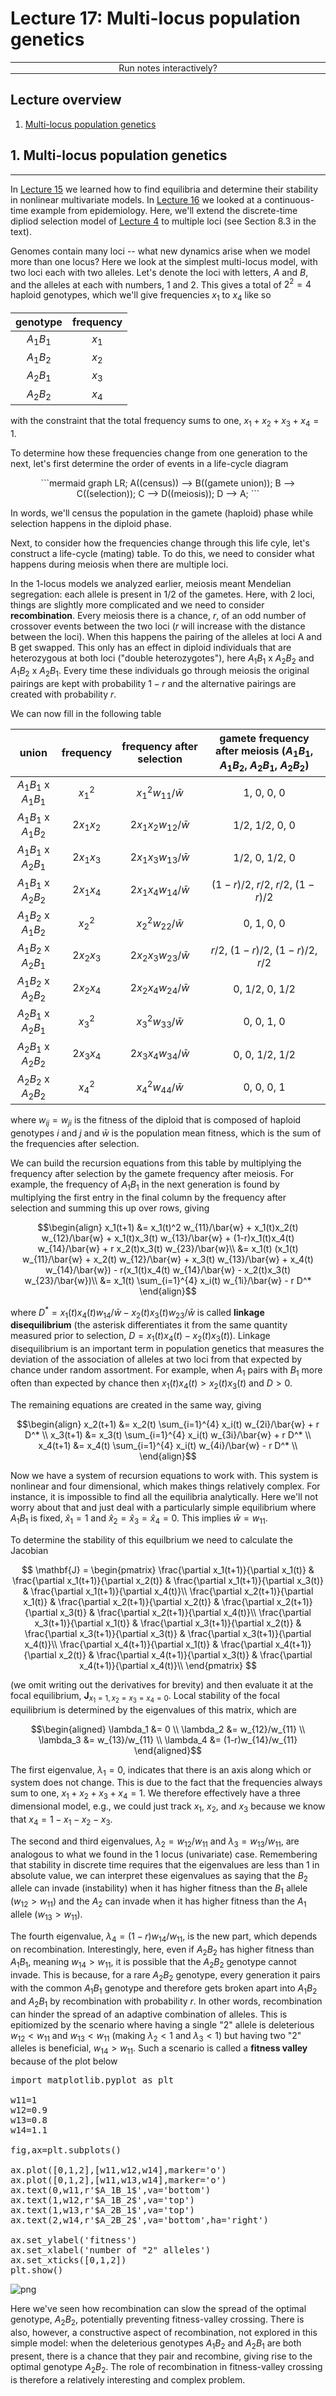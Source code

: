 <script type="text/x-thebe-config">
  {
      requestKernel: true,
      mountActivateWidget: true,
      mountStatusWidget: true,
      binderOptions: {
      repo: "mmosmond/executable-cells",
      ref: "main",
      binderUrl: "https://gke.mybinder.org",
      },
  }
</script>
<script src="https://unpkg.com/thebe@latest/lib/index.js"></script>

# Lecture 17: Multi-locus population genetics

<hr style="margin-bottom: 0em;">
<center>
<div class="inrow">
	Run notes interactively?
	<div style="float: left;" class="thebe-activate"></div>
	<div class="thebe-status"></div>
</div>
</center>
<hr style="margin-top: 0em;">

## Lecture overview

1. [Multi-locus population genetics](#section1)

<span id='section1'></span>
## 1. Multi-locus population genetics
<hr>

In [Lecture 15](lecture-15.md) we learned how to find equilibria and determine their stability in nonlinear multivariate models. In [Lecture 16](lecture-16.md) we looked at a continuous-time example from epidemiology. Here, we'll extend the discrete-time dipliod selection model of [Lecture 4](lecture-04.md) to multiple loci (see Section 8.3 in the text). 

Genomes contain many loci -- what new dynamics arise when we model more than one locus? Here we look at the simplest multi-locus model, with two loci each with two alleles. Let's denote the loci with letters, $A$ and $B$, and the alleles at each with numbers, $1$ and $2$. This gives a total of $2^2=4$ haploid genotypes, which we'll give frequencies $x_1$ to $x_4$ like so

| genotype | frequency |
| :------: | :-------: |
| $A_1B_1$ |   $x_1$   |
| $A_1B_2$ |   $x_2$   |
| $A_2B_1$ |   $x_3$   |
| $A_2B_2$ |   $x_4$   | 
    
with the constraint that the total frequency sums to one, $x_1+x_2+x_3+x_4 = 1$.

To determine how these frequencies change from one generation to the next, let's first determine the order of events in a life-cycle diagram

<center>
```mermaid
graph LR;
    A((census)) --> B((gamete union));
    B --> C((selection));
    C --> D((meiosis));    
    D --> A;
```   
</center>

In words, we'll census the population in the gamete (haploid) phase while selection happens in the diploid phase.

Next, to consider how the frequencies change through this life cyle, let's construct a life-cycle (mating) table. To do this, we need to consider what happens during meiosis when there are multiple loci. 

In the 1-locus models we analyzed earlier, meiosis meant Mendelian segregation: each allele is present in 1/2 of the gametes. Here, with 2 loci, things are slightly more complicated and we need to consider **recombination**. Every meiosis there is a chance, $r$, of an odd number of crossover events between the two loci ($r$ will increase with the distance between the loci). When this happens the pairing of the alleles at loci A and B get swapped. This only has an effect in diploid individuals that are heterozygous at both loci ("double heterozygotes"), here $A_1B_1$ x $A_2B_2$ and $A_1B_2$ x $A_2B_1$. Every time these individuals go through meiosis the original pairings are kept with probability $1-r$ and the alternative pairings are created with probability $r$. 

We can now fill in the following table

| union | frequency | frequency after selection | gamete frequency after meiosis ($A_1B_1$, $A_1B_2$, $A_2B_1$, $A_2B_2$) |
| :---: | :-------: | :-----------------------: | :----------------------------: |
| $A_1B_1$ x $A_1B_1$ | $x_1^2$ | $x_1^2 w_{11}/\bar{w}$ | 1, 0, 0, 0 | 
| $A_1B_1$ x $A_1B_2$ | $2x_1x_2$ | $2x_1x_2 w_{12}/\bar{w}$ | 1/2, 1/2, 0, 0 | 
| $A_1B_1$ x $A_2B_1$ | $2x_1x_3$ | $2x_1x_3 w_{13}/\bar{w}$ | 1/2, 0, 1/2, 0 | 
| $A_1B_1$ x $A_2B_2$ | $2x_1x_4$ | $2x_1x_4 w_{14}/\bar{w}$ | $(1-r)/2$, $r/2$, $r/2$, $(1-r)/2$ | 
| $A_1B_2$ x $A_1B_2$ | $x_2^2$ | $x_2^2 w_{22}/\bar{w}$ | 0, 1, 0, 0 | 
| $A_1B_2$ x $A_2B_1$ | $2x_2x_3$ | $2x_2x_3 w_{23}/\bar{w}$ | $r/2$, $(1-r)/2$, $(1-r)/2$, $r/2$ | 
| $A_1B_2$ x $A_2B_2$ | $2x_2x_4$ | $2x_2x_4 w_{24}/\bar{w}$ | 0, 1/2, 0, 1/2 | 
| $A_2B_1$ x $A_2B_1$ | $x_3^2$ | $x_3^2 w_{33}/\bar{w}$ | 0, 0, 1, 0 | 
| $A_2B_1$ x $A_2B_2$ | $2x_3x_4$ | $2x_3x_4 w_{34}/\bar{w}$ | 0, 0, 1/2, 1/2 | 
| $A_2B_2$ x $A_2B_2$ | $x_4^2$ | $x_4^2 w_{44}/\bar{w}$ | 0, 0, 0, 1 |

where $w_{ij}=w_{ji}$ is the fitness of the diploid that is composed of haploid genotypes $i$ and $j$ and $\bar{w}$ is the population mean fitness, which is the sum of the frequencies after selection.

We can build the recursion equations from this table by multiplying the frequency after selection by the gamete frequency after meiosis. For example, the frequency of $A_1B_1$ in the next generation is found by multiplying the first entry in the final column by the frequency after selection and summing this up over rows, giving

$$\begin{align}
x_1(t+1) 
&= x_1(t)^2 w_{11}/\bar{w} + x_1(t)x_2(t) w_{12}/\bar{w} + x_1(t)x_3(t) w_{13}/\bar{w} + (1-r)x_1(t)x_4(t) w_{14}/\bar{w} + r x_2(t)x_3(t) w_{23}/\bar{w}\\
&= x_1(t) (x_1(t) w_{11}/\bar{w} + x_2(t) w_{12}/\bar{w} + x_3(t) w_{13}/\bar{w} + x_4(t) w_{14}/\bar{w}) - r(x_1(t)x_4(t) w_{14}/\bar{w} - x_2(t)x_3(t) w_{23}/\bar{w})\\
&= x_1(t) \sum_{i=1}^{4} x_i(t) w_{1i}/\bar{w} - r D^*
\end{align}$$

where $D^*=x_1(t)x_4(t) w_{14}/\bar{w} - x_2(t)x_3(t) w_{23}/\bar{w}$ is called **linkage disequilibrium** (the asterisk differentiates it from the same quantity measured prior to selection, $D=x_1(t)x_4(t) - x_2(t)x_3(t)$). Linkage disequilibrium is an important term in population genetics that measures the deviation of the association of alleles at two loci from that expected by chance under random assortment. For example, when $A_1$ pairs with $B_1$ more often than expected by chance then $x_1(t)x_4(t) > x_2(t)x_3(t)$ and $D>0$. 

The remaining equations are created in the same way, giving

$$\begin{align}
x_2(t+1) &= x_2(t) \sum_{i=1}^{4} x_i(t) w_{2i}/\bar{w} + r D^* \\
x_3(t+1) &= x_3(t) \sum_{i=1}^{4} x_i(t) w_{3i}/\bar{w} + r D^* \\
x_4(t+1) &= x_4(t) \sum_{i=1}^{4} x_i(t) w_{4i}/\bar{w} - r D^* \\
\end{align}$$

Now we have a system of recursion equations to work with. This system is nonlinear and four dimensional, which makes things relatively complex. For instance, it is impossible to find all the equilibria analytically. Here we'll not worry about that and just deal with a particularly simple equilibrium where $A_1B_1$ is fixed, $\hat{x}_1=1$ and $\hat{x}_2=\hat{x}_3=\hat{x}_4=0$. This implies $\bar{w}=w_{11}$.

To determine the stability of this equilbrium we need to calculate the Jacobian

$$
\mathbf{J} = 
\begin{pmatrix}
\frac{\partial x_1(t+1)}{\partial x_1(t)} & \frac{\partial x_1(t+1)}{\partial x_2(t)} & \frac{\partial x_1(t+1)}{\partial x_3(t)} & \frac{\partial x_1(t+1)}{\partial x_4(t)}\\
\frac{\partial x_2(t+1)}{\partial x_1(t)} & \frac{\partial x_2(t+1)}{\partial x_2(t)} & \frac{\partial x_2(t+1)}{\partial x_3(t)} & \frac{\partial x_2(t+1)}{\partial x_4(t)}\\
\frac{\partial x_3(t+1)}{\partial x_1(t)} & \frac{\partial x_3(t+1)}{\partial x_2(t)} & \frac{\partial x_3(t+1)}{\partial x_3(t)} & \frac{\partial x_3(t+1)}{\partial x_4(t)}\\
\frac{\partial x_4(t+1)}{\partial x_1(t)} & \frac{\partial x_4(t+1)}{\partial x_2(t)} & \frac{\partial x_4(t+1)}{\partial x_3(t)} & \frac{\partial x_4(t+1)}{\partial x_4(t)}\\
\end{pmatrix}
$$

(we omit writing out the derivatives for brevity) and then evaluate it at the focal equilibrium, $\mathbf{J}_{x_1=1,x_2=x_3=x_4=0}$. Local stability of the focal equilibrium is determined by the eigenvalues of this matrix, which are

$$\begin{aligned}
\lambda_1 &= 0 \\
\lambda_2 &= w_{12}/w_{11} \\
\lambda_3 &= w_{13}/w_{11} \\
\lambda_4 &= (1-r)w_{14}/w_{11} 
\end{aligned}$$

The first eigenvalue, $\lambda_1 = 0$, indicates that there is an axis along which or system does not change. This is due to the fact that the frequencies always sum to one, $x_1+x_2+x_3+x_4=1$. We therefore effectively have a three dimensional model, e.g., we could just track $x_1$, $x_2$, and $x_3$ because we know that $x_4 = 1 - x_1-x_2-x_3$.

The second and third eigenvalues, $\lambda_2 = w_{12}/w_{11}$ and $\lambda_3 = w_{13}/w_{11}$, are analogous to what we found in the 1 locus (univariate) case. Remembering that stability in discrete time requires that the eigenvalues are less than 1 in absolute value, we can interpret these eigenvalues as saying that the $B_2$ allele can invade (instability) when it has higher fitness than the $B_1$ allele ($w_{12}>w_{11}$) and the $A_2$ can invade when it has higher fitness than the $A_1$ allele ($w_{13}>w_{11}$). 

The fourth eigenvalue, $\lambda_4 = (1-r)w_{14}/w_{11}$, is the new part, which depends on recombination. Interestingly, here, even if $A_2B_2$ has higher fitness than $A_1B_1$, meaning $w_{14}>w_{11}$, it is possible that the $A_2B_2$ genotype cannot invade. This is because, for a rare $A_2B_2$ genotype, every generation it pairs with the common $A_1B_1$ genotype and therefore gets broken apart into $A_1B_2$ and $A_2B_1$ by recombination with probability $r$. In other words, recombination can hinder the spread of an adaptive combination of alleles. This is epitiomized by the scenario where having a single "2" allele is deleterious $w_{12}<w_{11}$ and $w_{13}<w_{11}$ (making $\lambda_2<1$ and $\lambda_3<1$) but having two "2" alleles is beneficial, $w_{14}>w_{11}$. Such a scenario is called a **fitness valley** because of the plot below


<pre data-executable="true" data-language="python">
import matplotlib.pyplot as plt

w11=1
w12=0.9
w13=0.8
w14=1.1

fig,ax=plt.subplots()

ax.plot([0,1,2],[w11,w12,w14],marker='o')
ax.plot([0,1,2],[w11,w13,w14],marker='o')
ax.text(0,w11,r'$A_1B_1$',va='bottom')
ax.text(1,w12,r'$A_1B_2$',va='top')
ax.text(1,w13,r'$A_2B_1$',va='top')
ax.text(2,w14,r'$A_2B_2$',va='bottom',ha='right')

ax.set_ylabel('fitness')
ax.set_xlabel('number of "2" alleles')
ax.set_xticks([0,1,2])
plt.show()
</pre>


![png](lecture-17_files/lecture-17_2_0.png)


Here we've seen how recombination can slow the spread of the optimal genotype, $A_2B_2$, potentially preventing fitness-valley crossing. There is also, however, a constructive aspect of recombination, not explored in this simple model: when the deleterious genotypes $A_1B_2$ and $A_2B_1$ are both present, there is a chance that they pair and recombine, giving rise to the optimal genotype $A_2B_2$. The role of recombination in fitness-valley crossing is therefore a relatively interesting and complex problem.
